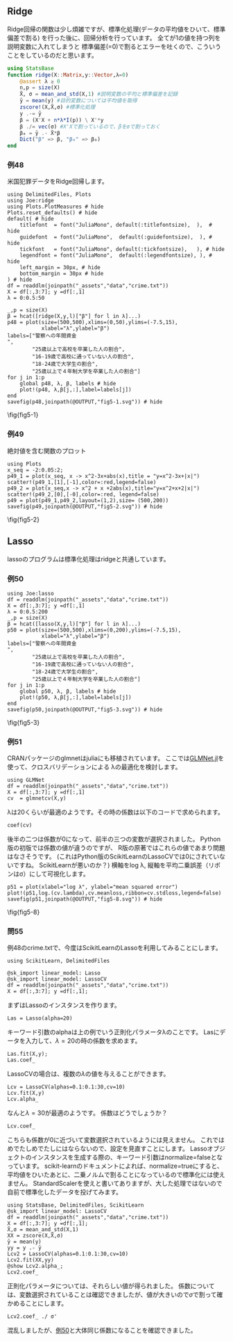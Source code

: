 <!--This file was generated, do not modify it.-->
## Ridge
Ridge回帰の関数は少し煩雑ですが、標準化処理(データの平均値をひいて、標準偏差で割る)
を行った後に、回帰分析を行っています。 全てが1の値を持つ列を説明変数に入れてしまうと
標準偏差(=0)で割るとエラーを吐くので、こういうことをしているのだと思います。
```julia
using StatsBase
function ridge(X::Matrix,y::Vector,λ=0)
    @assert λ ≥ 0
    n,p = size(X)
    X̄, σ = mean_and_std(X,1) #説明変数の平均と標準偏差を記録
    ȳ = mean(y) #目的変数については平均値を取得
    zscore!(X,X̄,σ) #標準化処理
    y .-= ȳ
    β = (X'X + n*λ*I(p)) \ X'*y
    β ./= vec(σ) #X'Xで割っているので、βをσで割っておく
    β₀ = ȳ .- X̄*β
    Dict("β" => β, "β₀" => β₀)
end
```
### 例48
米国犯罪データをRidge回帰します。

```julia:ex1
using DelimitedFiles, Plots
using Joe:ridge
using Plots.PlotMeasures # hide
Plots.reset_defaults() # hide
default( # hide
    titlefont  = font("JuliaMono", default(:titlefontsize),  ),  # hide
    guidefont  = font("JuliaMono",  default(:guidefontsize),  ), # hide
    tickfont   = font("JuliaMono", default(:tickfontsize),   ), # hide
    legendfont = font("JuliaMono",  default(:legendfontsize), ), # hide
    left_margin = 30px, # hide
    bottom_margin = 30px # hide
) # hide
df = readdlm(joinpath("_assets","data","crime.txt"))
X = df[:,3:7]; y =df[:,1]
λ = 0:0.5:50

_,p = size(X)
β = hcat([ridge(X,y,l)["β"] for l in λ]...)
p48 = plot(size=(500,500),xlims=(0,50),ylims=(-7.5,15),
           xlabel="λ",ylabel="β")
labels=["警察への年間資金                                                 ",
        "25歳以上で高校を卒業した人の割合",
        "16-19歳で高校に通っていない人の割合",
        "18-24歳で大学生の割合",
        "25歳以上で４年制大学を卒業した人の割合"]
for j in 1:p
    global p48, λ, β, labels # hide
    plot!(p48, λ,β[j,:],label=labels[j])
end
savefig(p48,joinpath(@OUTPUT,"fig5-1.svg")) # hide
```

\fig{fig5-1}

### 例49
絶対値を含む関数のプロット

```julia:ex2
using Plots
x_seq = -2:0.05:2;
p49_1 = plot(x_seq, x -> x^2-3x+abs(x),title = "y=x^2-3x+|x|")
scatter!(p49_1,[1],[-1],color=:red,legend=false)
p49_2 = plot(x_seq,x -> x^2 + x +2abs(x),title="y=x^2+x+2|x|")
scatter!(p49_2,[0],[-0],color=:red, legend=false)
p49 = plot(p49_1,p49_2,layout=(1,2),size= (500,200))
savefig(p49,joinpath(@OUTPUT,"fig5-2.svg")) # hide
```

\fig{fig5-2}
## Lasso
lassoのプログラムは標準化処理はridgeと共通しています。
### 例50

```julia:ex3
using Joe:lasso
df = readdlm(joinpath("_assets","data","crime.txt"))
X = df[:,3:7]; y =df[:,1]
λ = 0:0.5:200
_,p = size(X)
β = hcat([lasso(X,y,l)["β"] for l in λ]...)
p50 = plot(size=(500,500),xlims=(0,200),ylims=(-7.5,15),
           xlabel="λ",ylabel="β")
labels=["警察への年間資金                                                 ",
        "25歳以上で高校を卒業した人の割合",
        "16-19歳で高校に通っていない人の割合",
        "18-24歳で大学生の割合",
        "25歳以上で４年制大学を卒業した人の割合"]
for j in 1:p
    global p50, λ, β, labels # hide
    plot!(p50, λ,β[j,:],label=labels[j])
end
savefig(p50,joinpath(@OUTPUT,"fig5-3.svg")) # hide
```

\fig{fig5-3}

### 例51
CRANパッケージのglmnetはjuliaにも移植されています。
ここでは[GLMNet.jl](https://github.com/JuliaStats/GLMNet.jl)を使って、クロスバリデーションによる
λの最適化を検討します。

```julia:ex4
using GLMNet
df = readdlm(joinpath("_assets","data","crime.txt"))
X = df[:,3:7]; y =df[:,1]
cv  = glmnetcv(X,y)
```

λは20くらいが最適のようです。その時の係数は以下のコードで求められます。

```julia:ex5
coef(cv)
```

後半の二つは係数が0になって、前半の三つの変数が選択されました。
Python版の初版では係数の値が違うのですが、
R版の原著ではこれらの値であまり問題はなさそうです。
(これはPython版のScikitLearnのLassoCVでは0にされていないですね。
ScikitLearnが悪いのか？)
横軸をlog λ, 縦軸を平均二乗誤差（リボンはσ）にして可視化します。

```julia:ex6
p51 = plot(xlabel="log λ", ylabel="mean squared error")
plot!(p51,log.(cv.lambda),cv.meanloss,ribbon=cv.stdloss,legend=false)
savefig(p51,joinpath(@OUTPUT,"fig5-8.svg")) # hide
```

\fig{fig5-8}
### 問55
例48のcrime.txtで、今度はScikitLearnのLassoを利用してみることにします。

```julia:ex7
using ScikitLearn, DelimitedFiles

@sk_import linear_model: Lasso
@sk_import linear_model: LassoCV
df = readdlm(joinpath("_assets","data","crime.txt"))
X = df[:,3:7]; y =df[:,1];
```

まずはLassoのインスタンスを作ります。

```julia:ex8
Las = Lasso(alpha=20)
```

キーワード引数のalphaは上の例でいう正則化パラメータλのことです。
Lasにデータを入力して、$\lambda=20$の時の係数を求めます。

```julia:ex9
Las.fit(X,y);
Las.coef_
```

LassoCVの場合は、複数の$\lambda$の値を与えることができます。

```julia:ex10
Lcv = LassoCV(alphas=0.1:0.1:30,cv=10)
Lcv.fit(X,y)
Lcv.alpha_
```

なんと$\lambda = 30$が最適のようです。
係数はどうでしょうか？

```julia:ex11
Lcv.coef_
```

こちらも係数が0に近づいて変数選択されているようには見えません。
これではめでたしめでたしにはならないので、設定を見直すことにします。
Lassoオブジェクトのインスタンスを生成する際の、キーワード引数はnormalize=falseとなっています。
scikit-learnのドキュメントによれば、normalize=trueにすると、
平均値をひいたあとに、二乗ノルムで割ることになっているので標準化には使えません。
StandardScalerを使えと書いてありますが、大した処理ではないので自前で標準化したデータを投げてみます。

```julia:ex12
using StatsBase, DelimitedFiles, ScikitLearn
@sk_import linear_model: LassoCV
df = readdlm(joinpath("_assets","data","crime.txt"))
X = df[:,3:7]; y =df[:,1];
X̄,σ = mean_and_std(X,1)
XX = zscore(X,X̄,σ)
ȳ = mean(y)
yy = y .- ȳ
Lcv2 = LassoCV(alphas=0.1:0.1:30,cv=10)
Lcv2.fit(XX,yy)
@show Lcv2.alpha_;
Lcv2.coef_
```

正則化パラメータについては、それらしい値が得られました。
係数については、変数選択されていることは確認できましたが、値が大きいので$\sigma$で割って確かめることにします。

```julia:ex13
Lcv2.coef_ ./ σ'
```

混乱しましたが、[例50](#例50)と大体同じ係数になることを確認できました。

